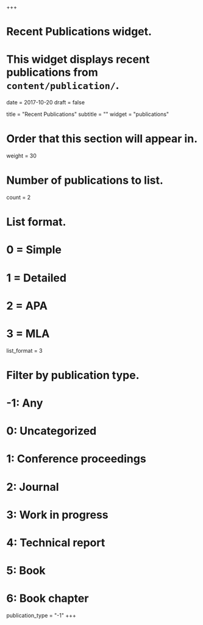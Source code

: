 +++
# Recent Publications widget.
# This widget displays recent publications from `content/publication/`.

date = 2017-10-20
draft = false

title = "Recent Publications"
subtitle = ""
widget = "publications"

# Order that this section will appear in.
weight = 30

# Number of publications to list.
count = 2

# List format.
#   0 = Simple
#   1 = Detailed
#   2 = APA
#   3 = MLA
list_format = 3

# Filter by publication type.
# -1: Any
#  0: Uncategorized
#  1: Conference proceedings
#  2: Journal
#  3: Work in progress
#  4: Technical report
#  5: Book
#  6: Book chapter
publication_type = "-1"
+++

